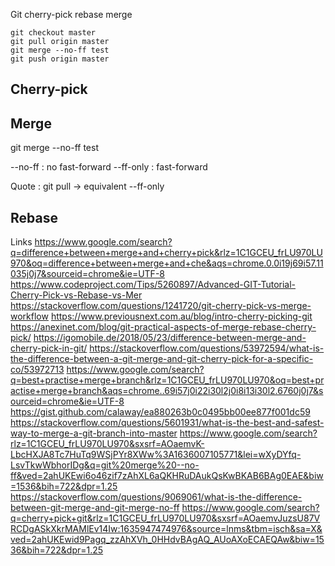 Git cherry-pick
rebase
merge

```
git checkout master
git pull origin master
git merge --no-ff test
git push origin master
```

## Cherry-pick

## Merge

git merge --no-ff test

--no-ff : no fast-forward
--ff-only : fast-forward

Quote : git pull -> equivalent --ff-only

## Rebase

Links
https://www.google.com/search?q=difference+between+merge+and+cherry+pick&rlz=1C1GCEU_frLU970LU970&oq=difference+between+merge+and+che&aqs=chrome.0.0i19j69i57.11035j0j7&sourceid=chrome&ie=UTF-8
https://www.codeproject.com/Tips/5260897/Advanced-GIT-Tutorial-Cherry-Pick-vs-Rebase-vs-Mer
https://stackoverflow.com/questions/1241720/git-cherry-pick-vs-merge-workflow
https://www.previousnext.com.au/blog/intro-cherry-picking-git
https://anexinet.com/blog/git-practical-aspects-of-merge-rebase-cherry-pick/
https://igomobile.de/2018/05/23/difference-between-merge-and-cherry-pick-in-git/
https://stackoverflow.com/questions/53972594/what-is-the-difference-between-a-git-merge-and-git-cherry-pick-for-a-specific-co/53972713
https://www.google.com/search?q=best+practise+merge+branch&rlz=1C1GCEU_frLU970LU970&oq=best+practise+merge+branch&aqs=chrome..69i57j0i22i30l2j0i8i13i30l2.6760j0j7&sourceid=chrome&ie=UTF-8
https://gist.github.com/calaway/ea880263b0c0495bb00ee877f001dc59
https://stackoverflow.com/questions/5601931/what-is-the-best-and-safest-way-to-merge-a-git-branch-into-master
https://www.google.com/search?rlz=1C1GCEU_frLU970LU970&sxsrf=AOaemvK-LbcHXJA8Tc7HuTq9WSjPYr8XWw%3A1636007105771&lei=wXyDYfq-LsvTkwWbhorIDg&q=git%20merge%20--no-ff&ved=2ahUKEwi6o46zif7zAhXL6aQKHRuDAukQsKwBKAB6BAg0EAE&biw=1536&bih=722&dpr=1.25
https://stackoverflow.com/questions/9069061/what-is-the-difference-between-git-merge-and-git-merge-no-ff
https://www.google.com/search?q=cherry+pick+git&rlz=1C1GCEU_frLU970LU970&sxsrf=AOaemvJuzsU87VRCDgASkXkrMAMlEv14Iw:1635947474976&source=lnms&tbm=isch&sa=X&ved=2ahUKEwid9Pagq_zzAhXVh_0HHdvBAgAQ_AUoAXoECAEQAw&biw=1536&bih=722&dpr=1.25